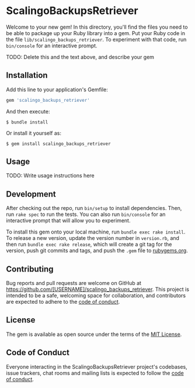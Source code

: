 # ScalingoBackupsRetriever

Welcome to your new gem! In this directory, you'll find the files you need to be able to package up your Ruby library into a gem. Put your Ruby code in the file `lib/scalingo_backups_retriever`. To experiment with that code, run `bin/console` for an interactive prompt.

TODO: Delete this and the text above, and describe your gem

## Installation

Add this line to your application's Gemfile:

```ruby
gem 'scalingo_backups_retriever'
```

And then execute:

    $ bundle install

Or install it yourself as:

    $ gem install scalingo_backups_retriever

## Usage

TODO: Write usage instructions here

## Development

After checking out the repo, run `bin/setup` to install dependencies. Then, run `rake spec` to run the tests. You can also run `bin/console` for an interactive prompt that will allow you to experiment.

To install this gem onto your local machine, run `bundle exec rake install`. To release a new version, update the version number in `version.rb`, and then run `bundle exec rake release`, which will create a git tag for the version, push git commits and tags, and push the `.gem` file to [rubygems.org](https://rubygems.org).

## Contributing

Bug reports and pull requests are welcome on GitHub at https://github.com/[USERNAME]/scalingo_backups_retriever. This project is intended to be a safe, welcoming space for collaboration, and contributors are expected to adhere to the [code of conduct](https://github.com/[USERNAME]/scalingo_backups_retriever/blob/master/CODE_OF_CONDUCT.md).


## License

The gem is available as open source under the terms of the [MIT License](https://opensource.org/licenses/MIT).

## Code of Conduct

Everyone interacting in the ScalingoBackupsRetriever project's codebases, issue trackers, chat rooms and mailing lists is expected to follow the [code of conduct](https://github.com/[USERNAME]/scalingo_backups_retriever/blob/master/CODE_OF_CONDUCT.md).
